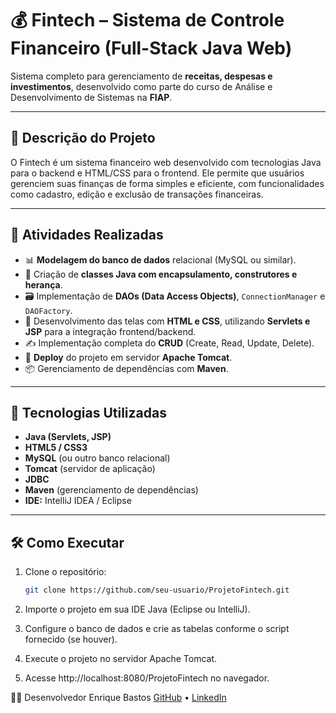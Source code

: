 # 💰 Fintech – Sistema de Controle Financeiro (Full-Stack Java Web)

Sistema completo para gerenciamento de **receitas, despesas e investimentos**, desenvolvido como parte do curso de Análise e Desenvolvimento de Sistemas na **FIAP**.

---

## 📌 Descrição do Projeto

O Fintech é um sistema financeiro web desenvolvido com tecnologias Java para o backend e HTML/CSS para o frontend. Ele permite que usuários gerenciem suas finanças de forma simples e eficiente, com funcionalidades como cadastro, edição e exclusão de transações financeiras.

---

## 🧠 Atividades Realizadas

- 📊 **Modelagem do banco de dados** relacional (MySQL ou similar).
- 🔐 Criação de **classes Java com encapsulamento, construtores e herança**.
- 🗃️ Implementação de **DAOs (Data Access Objects)**, `ConnectionManager` e `DAOFactory`.
- 🎨 Desenvolvimento das telas com **HTML e CSS**, utilizando **Servlets e JSP** para a integração frontend/backend.
- ✍️ Implementação completa do **CRUD** (Create, Read, Update, Delete).
- 🚀 **Deploy** do projeto em servidor **Apache Tomcat**.
- 📦 Gerenciamento de dependências com **Maven**.

---

## 🚀 Tecnologias Utilizadas

- **Java (Servlets, JSP)**
- **HTML5 / CSS3**
- **MySQL** (ou outro banco relacional)
- **Tomcat** (servidor de aplicação)
- **JDBC**
- **Maven** (gerenciamento de dependências)
- **IDE:** IntelliJ IDEA / Eclipse

---

## 🛠️ Como Executar

1. Clone o repositório:
   ```bash
   git clone https://github.com/seu-usuario/ProjetoFintech.git

2. Importe o projeto em sua IDE Java (Eclipse ou IntelliJ).

3. Configure o banco de dados e crie as tabelas conforme o script fornecido (se houver).

4. Execute o projeto no servidor Apache Tomcat.

5. Acesse http://localhost:8080/ProjetoFintech no navegador.

👨‍💻 Desenvolvedor
Enrique Bastos
[GitHub](https://github.com/EnriqueAraujoBastos) • [LinkedIn](https://www.linkedin.com/in/enriquearaujobastos/)
